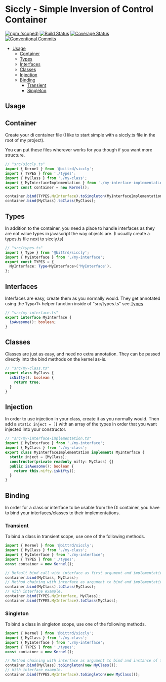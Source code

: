 # Siccly - Simple Inversion of Control Container

[![npm (scoped)](https://img.shields.io/npm/v/@bittrd/siccly.svg)](https://www.npmjs.com/package/@bittrd/siccly)
[![Build Status](https://travis-ci.com/bittrd/siccly.svg?branch=master)](https://travis-ci.com/bittrd/siccly)
[![Coverage Status](https://coveralls.io/repos/github/bittrd/siccly/badge.svg?branch=master)](https://coveralls.io/github/bittrd/siccly?branch=master)
[![Conventional Commits](https://img.shields.io/badge/Conventional%20Commits-1.0.0-yellow.svg)](https://conventionalcommits.org)
<!--toc-start-->

- [Usage](#Usage)
  - [Container](#Container)
  - [Types](#Types)
  - [Interfaces](#Interfaces)
  - [Classes](#Classes)
  - [Injection](#Classes)
  - [Binding](#Binding)
    - [Transient](#Transient)
    - [Singleton](#Singleton)

<!--toc-end-->

## Usage

## Container

Create your di container file (I like to start simple with a siccly.ts file in the root of my project).

You can put these files wherever works for you though if you want more structure.

```typescript
// "src/siccly.ts"
import { Kernel } from '@bittrd/siccly';
import { TYPES } from './types';
import { MyClass } from './my-class';
import { MyInterfaceImplementation } from './my-interface-implementation';
export const container = new Kernel();

container.bind(TYPES.MyInterface).toSingleton(MyInterfaceImplementation);
container.bind(MyClass).toClass(MyClass);
```

## Types

In addition to the container, you need a place to handle interfaces as they are not value types in javascript the way objects are. (I usually create a types.ts file next to siccly.ts)

```typescript
// "src/types.ts"
import { Type } from '@bittrd/siccly';
import { MyInterface } from './my-interface';
export const TYPES = {
  MyInterface: Type<MyInterface>('MyInterface'),
};
```

## Interfaces

Interfaces are easy, create them as you normally would. They get annotated using the `Type<T>` helper function inside of "src/types.ts" see [Types](#Types)

```typescript
// "src/my-interface.ts"
export interface MyInterface {
  isAwesome(): boolean;
}
```

## Classes

Classes are just as easy, and need no extra annotation. They can be passed directly into the bind methods on the kernel as-is.

```typescript
// "src/my-class.ts"
export class MyClass {
  isNifty(): boolean {
    return true;
  }
}
```

## Injection

In order to use injection in your class, create it as you normally would. Then add a `static inject = []` with an array of the types in order that you want injected into your constructor.

```typescript
// "src/my-interface-implementation.ts"
import { MyInterface } from './my-interface';
import { MyClass } from './my-class';
export class MyInterfaceImplementation implements MyInterface {
  static inject = [MyClass];
  constructor(private readonly nifty: MyClass) {}
  public isAwesome(): boolean {
    return this.nifty.isNifty();
  }
}
```

## Binding

In order for a class or interface to be usable from the DI container, you have to bind your interfaces/classes to their implementations.

### Transient

To bind a class in transient scope, use one of the following methods.

```typescript
import { Kernel } from '@bittrd/siccly';
import { MyClass } from './my-class';
import { MyInterface } from './my-interface';
import { TYPES } from './types';
const container = new Kernel();

// Default bind call with interface as first argument and implementation class as second.
container.bind(MyClass, MyClass);
// Method chaining with interface as argument to bind and implementation as argument to toClass
container.bind(MyClass).toClass(MyClass);
// With interface example.
container.bind(TYPES.MyInterface, MyClass);
container.bind(TYPES.MyInterface).toClass(MyClass);
```

### Singleton

To bind a class in singleton scope, use one of the following methods.

```typescript
import { Kernel } from '@bittrd/siccly';
import { MyClass } from './my-class';
import { MyInterface } from './my-interface';
import { TYPES } from './types';
const container = new Kernel();

// Method chaining with interface as argument to bind and instance of the object as argument to toSingleton
container.bind(MyClass).toSingleton(new MyClass());
// With interface example.
container.bind(TYPES.MyInterface).toSingleton(new MyClass());
```
